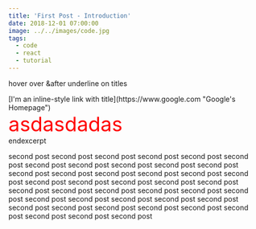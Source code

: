 ```yaml
---
title: 'First Post - Introduction'
date: 2018-12-01 07:00:00
image: ../../images/code.jpg
tags:
  - code
  - react
  - tutorial
---
```


<p>hover over &after underline on titles</p>
[I'm an inline-style link with title](https://www.google.com "Google's Homepage")
<div style="color:red;font-size:40px;">
asdasdadas
</div>
endexcerpt
<!-- endexcerpt -->
<p>
second post second post second post second post second post second post second post second post second post second post second post second post second post second post second post second post second post second post second post second post second post second post second post second post second post second post second post second post second post second post second post second post second post second post second post second post second post second post second post second post second post second post
</p>

